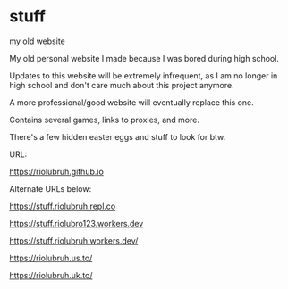 # stuff
my old website

My old personal website I made because I was bored during high school.

Updates to this website will be extremely infrequent, as I am no longer in high school and don't care much about this project anymore.

A more professional/good website will eventually replace this one.

Contains several games, links to proxies, and more.

There's a few hidden easter eggs and stuff to look for btw.

URL:

https://riolubruh.github.io

Alternate URLs below:

https://stuff.riolubruh.repl.co

https://stuff.riolubro123.workers.dev

https://stuff.riolubruh.workers.dev/

https://riolubruh.us.to/

https://riolubruh.uk.to/
